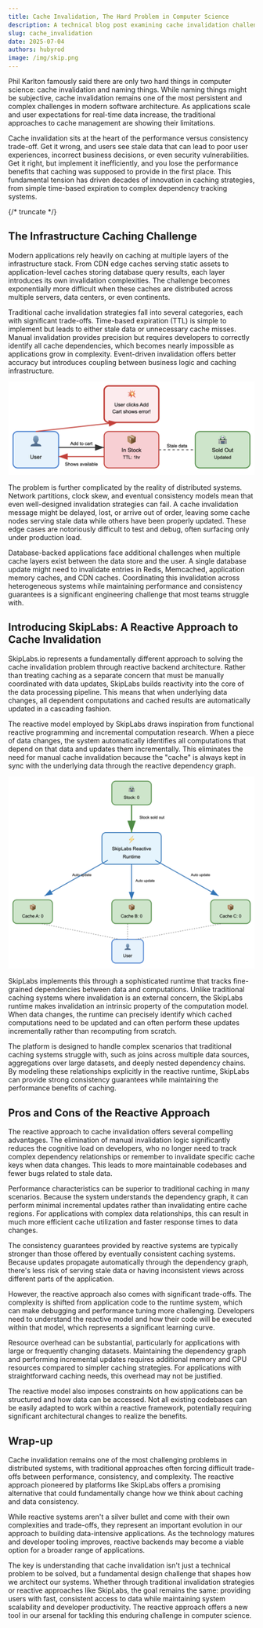 ```yaml
---
title: Cache Invalidation, The Hard Problem in Computer Science
description: A technical blog post examining cache invalidation challenges in distributed systems and how SkipLabs.io's reactive backend approach offers an alternative to traditional manual cache invalidation strategies.
slug: cache_invalidation
date: 2025-07-04
authors: hubyrod
image: /img/skip.png
---
```


Phil Karlton famously said there are only two hard things in computer science: cache invalidation and naming things. While naming things might be subjective, cache invalidation remains one of the most persistent and complex challenges in modern software architecture. As applications scale and user expectations for real-time data increase, the traditional approaches to cache management are showing their limitations.

Cache invalidation sits at the heart of the performance versus consistency trade-off. Get it wrong, and users see stale data that can lead to poor user experiences, incorrect business decisions, or even security vulnerabilities. Get it right, but implement it inefficiently, and you lose the performance benefits that caching was supposed to provide in the first place. This fundamental tension has driven decades of innovation in caching strategies, from simple time-based expiration to complex dependency tracking systems.

{/* truncate */}

## The Infrastructure Caching Challenge

Modern applications rely heavily on caching at multiple layers of the infrastructure stack. From CDN edge caches serving static assets to application-level caches storing database query results, each layer introduces its own invalidation complexities. The challenge becomes exponentially more difficult when these caches are distributed across multiple servers, data centers, or even continents.

Traditional cache invalidation strategies fall into several categories, each with significant trade-offs. Time-based expiration (TTL) is simple to implement but leads to either stale data or unnecessary cache misses. Manual invalidation provides precision but requires developers to correctly identify all cache dependencies, which becomes nearly impossible as applications grow in complexity. Event-driven invalidation offers better accuracy but introduces coupling between business logic and caching infrastructure.

![TTL Caching: When Stale Data Breaks User Experience](./assets/ttl_cache.png)

The problem is further complicated by the reality of distributed systems. Network partitions, clock skew, and eventual consistency models mean that even well-designed invalidation strategies can fail. A cache invalidation message might be delayed, lost, or arrive out of order, leaving some cache nodes serving stale data while others have been properly updated. These edge cases are notoriously difficult to test and debug, often surfacing only under production load.

Database-backed applications face additional challenges when multiple cache layers exist between the data store and the user. A single database update might need to invalidate entries in Redis, Memcached, application memory caches, and CDN caches. Coordinating this invalidation across heterogeneous systems while maintaining performance and consistency guarantees is a significant engineering challenge that most teams struggle with.

## Introducing SkipLabs: A Reactive Approach to Cache Invalidation

SkipLabs.io represents a fundamentally different approach to solving the cache invalidation problem through reactive backend architecture. Rather than treating caching as a separate concern that must be manually coordinated with data updates, SkipLabs builds reactivity into the core of the data processing pipeline. This means that when underlying data changes, all dependent computations and cached results are automatically updated in a cascading fashion.

The reactive model employed by SkipLabs draws inspiration from functional reactive programming and incremental computation research. When a piece of data changes, the system automatically identifies all computations that depend on that data and updates them incrementally. This eliminates the need for manual cache invalidation because the "cache" is always kept in sync with the underlying data through the reactive dependency graph.

![Automatic Cache Updates with SkipLabs](./assets/reactive_cache_skip.png)

SkipLabs implements this through a sophisticated runtime that tracks fine-grained dependencies between data and computations. Unlike traditional caching systems where invalidation is an external concern, the SkipLabs runtime makes invalidation an intrinsic property of the computation model. When data changes, the runtime can precisely identify which cached computations need to be updated and can often perform these updates incrementally rather than recomputing from scratch.

The platform is designed to handle complex scenarios that traditional caching systems struggle with, such as joins across multiple data sources, aggregations over large datasets, and deeply nested dependency chains. By modeling these relationships explicitly in the reactive runtime, SkipLabs can provide strong consistency guarantees while maintaining the performance benefits of caching.

## Pros and Cons of the Reactive Approach

The reactive approach to cache invalidation offers several compelling advantages. The elimination of manual invalidation logic significantly reduces the cognitive load on developers, who no longer need to track complex dependency relationships or remember to invalidate specific cache keys when data changes. This leads to more maintainable codebases and fewer bugs related to stale data.

Performance characteristics can be superior to traditional caching in many scenarios. Because the system understands the dependency graph, it can perform minimal incremental updates rather than invalidating entire cache regions. For applications with complex data relationships, this can result in much more efficient cache utilization and faster response times to data changes.

The consistency guarantees provided by reactive systems are typically stronger than those offered by eventually consistent caching systems. Because updates propagate automatically through the dependency graph, there's less risk of serving stale data or having inconsistent views across different parts of the application.

However, the reactive approach also comes with significant trade-offs. The complexity is shifted from application code to the runtime system, which can make debugging and performance tuning more challenging. Developers need to understand the reactive model and how their code will be executed within that model, which represents a significant learning curve.

Resource overhead can be substantial, particularly for applications with large or frequently changing datasets. Maintaining the dependency graph and performing incremental updates requires additional memory and CPU resources compared to simpler caching strategies. For applications with straightforward caching needs, this overhead may not be justified.

The reactive model also imposes constraints on how applications can be structured and how data can be accessed. Not all existing codebases can be easily adapted to work within a reactive framework, potentially requiring significant architectural changes to realize the benefits.

## Wrap-up

Cache invalidation remains one of the most challenging problems in distributed systems, with traditional approaches often forcing difficult trade-offs between performance, consistency, and complexity. The reactive approach pioneered by platforms like SkipLabs offers a promising alternative that could fundamentally change how we think about caching and data consistency.

While reactive systems aren't a silver bullet and come with their own complexities and trade-offs, they represent an important evolution in our approach to building data-intensive applications. As the technology matures and developer tooling improves, reactive backends may become a viable option for a broader range of applications.

The key is understanding that cache invalidation isn't just a technical problem to be solved, but a fundamental design challenge that shapes how we architect our systems. Whether through traditional invalidation strategies or reactive approaches like SkipLabs, the goal remains the same: providing users with fast, consistent access to data while maintaining system scalability and developer productivity. The reactive approach offers a new tool in our arsenal for tackling this enduring challenge in computer science.